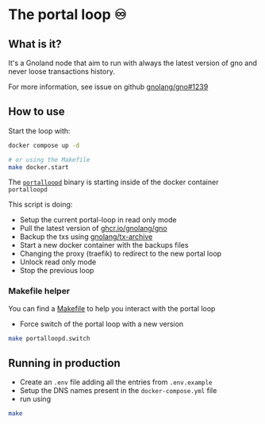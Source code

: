 # The portal loop :infinity:

## What is it?

It's a Gnoland node that aim to run with always the latest version of gno and never loose transactions history.

For more information, see issue on github [gnolang/gno#1239](https://github.com/gnolang/gno/issues/1239)

## How to use

Start the loop with:

```sh
docker compose up -d

# or using the Makefile
make docker.start
```

The [`portalloopd`](./cmd/portalloopd) binary is starting inside of the docker container `portalloopd`

This script is doing:

- Setup the current portal-loop in read only mode
- Pull the latest version of [ghcr.io/gnolang/gno](ghcr.io/gnolang/gno)
- Backup the txs using [gnolang/tx-archive](https://github.com/gnolang/tx-archive)
- Start a new docker container with the backups files
- Changing the proxy (traefik) to redirect to the new portal loop
- Unlock read only mode
- Stop the previous loop

### Makefile helper

You can find a [Makefile](./Makefile) to help you interact with the portal loop

- Force switch of the portal loop with a new version

```bash
make portalloopd.switch
```

## Running in production

- Create an `.env` file adding all the entries from `.env.example`
- Setup the DNS names present in the `docker-compose.yml` file
- run using

```sh
make
```
